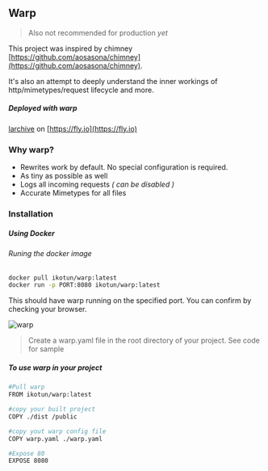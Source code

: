 ## Warp

> Also not recommended for production _yet_

This project was inspired by chimney [https://github.com/aosasona/chimney](https://github.com/aosasona/chimney). 

It's also an attempt to deeply understand the inner workings of http/mimetypes/request lifecycle and more. 
##### Deployed with warp 
  [larchive](https://larchive-fe.fly.dev) on [https://fly.io](https://fly.io)

### Why warp? 


- Rewrites work by default. No special configuration is required. 
- As tiny as possible as well 
- Logs all incoming requests *( can be disabled )*
- Accurate Mimetypes for all files 

### Installation
##### Using Docker 
###### Runing the docker image
```bash
docker pull ikotun/warp:latest
docker run -p PORT:8080 ikotun/warp:latest
```
This should have warp running on the specified port. 
You can confirm by checking your browser. 

![warp](https://res.cloudinary.com/dbd7rcwwx/image/upload/v1714760406/Screenshot_2024-05-03_at_7.17.21_PM_jlks9r.png)


 > Create a warp.yaml file in the root directory of your project.
 > See code for sample

 ##### To use warp in your project

```bash
#Pull warp
FROM ikotun/warp:latest

#copy your built project
COPY ./dist /public

#copy yout warp config file
COPY warp.yaml ./warp.yaml

#Expose 80
EXPOSE 8080
```


